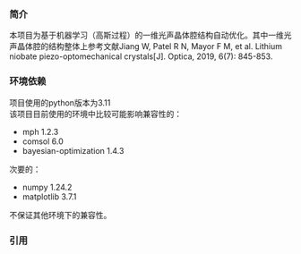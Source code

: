 ### 简介
本项目为基于机器学习（高斯过程）的一维光声晶体腔结构自动优化。其中一维光声晶体腔的结构整体上参考文献Jiang W, Patel R N, Mayor F M, et al. Lithium niobate piezo-optomechanical crystals[J]. Optica, 2019, 6(7): 845-853.

### 环境依赖
项目使用的python版本为3.11  
该项目目前使用的环境中比较可能影响兼容性的：
- mph 1.2.3
- comsol 6.0
- bayesian-optimization 1.4.3

次要的：
- numpy 1.24.2
- matplotlib 3.7.1  

不保证其他环境下的兼容性。

### 引用
```

```
